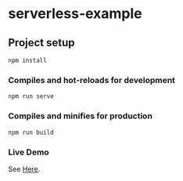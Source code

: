 # serverless-example

## Project setup
```
npm install
```

### Compiles and hot-reloads for development
```
npm run serve
```

### Compiles and minifies for production
```
npm run build
```


### Live Demo
See [Here](https://misterbit.github.io/serverless-example/#/).

